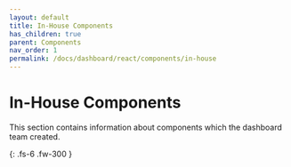 ```yaml
---  
layout: default  
title: In-House Components  
has_children: true  
parent: Components  
nav_order: 1  
permalink: /docs/dashboard/react/components/in-house
---  
```


# In-House Components

This section contains information about components which the dashboard team created.

{: .fs-6 .fw-300 }